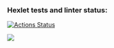 ### Hexlet tests and linter status:

[![Actions Status](https://github.com/stzlataa/frontend-project-46/actions/workflows/hexlet-check.yml/badge.svg)](https://github.com/stzlataa/frontend-project-46/actions)

<a href="https://codeclimate.com/github/stzlataa/frontend-project-46/maintainability"><img src="https://api.codeclimate.com/v1/badges/5345494c3b27b9959119/maintainability" /></a>